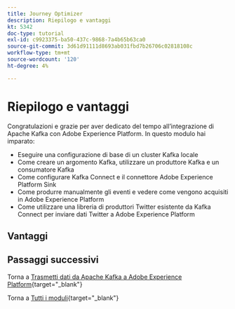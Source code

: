 ```yaml
---
title: Journey Optimizer
description: Riepilogo e vantaggi
kt: 5342
doc-type: tutorial
exl-id: c9923375-ba50-437c-9868-7a4b65b63ca0
source-git-commit: 3d61d91111d8693ab031fbd7b26706c02818108c
workflow-type: tm+mt
source-wordcount: '120'
ht-degree: 4%

---
```


# Riepilogo e vantaggi

Congratulazioni e grazie per aver dedicato del tempo all’integrazione di Apache Kafka con Adobe Experience Platform.
In questo modulo hai imparato:

- Eseguire una configurazione di base di un cluster Kafka locale
- Come creare un argomento Kafka, utilizzare un produttore Kafka e un consumatore Kafka
- Come configurare Kafka Connect e il connettore Adobe Experience Platform Sink
- Come produrre manualmente gli eventi e vedere come vengono acquisiti in Adobe Experience Platform
- Come utilizzare una libreria di produttori Twitter esistente da Kafka Connect per inviare dati Twitter a Adobe Experience Platform

## Vantaggi


## Passaggi successivi

Torna a [Trasmetti dati da Apache Kafka a Adobe Experience Platform](./aep-apache-kafka.md){target="_blank"}

Torna a [Tutti i moduli](./../../../../overview.md){target="_blank"}

